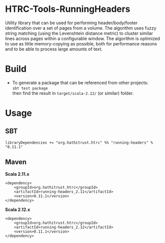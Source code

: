 # HTRC-Tools-RunningHeaders
Utility library that can be used for performing header/body/footer identification over a set of pages from a volume. The algorithm uses fuzzy string matching (using the Levenshtein distance metric) to cluster similar lines across pages within a configurable window. The algorithm is optimized to use as little memory-copying as possible, both for performance reasons and to be able to process large amounts of text.

# Build
* To generate a package that can be referenced from other projects:  
  `sbt test package`  
  then find the result in `target/scala-2.12/` (or similar) folder.

# Usage

## SBT  
`libraryDependencies += "org.hathitrust.htrc" %% "running-headers" % "0.11.1"`

## Maven
**Scala 2.11.x**
```
<dependency>
    <groupId>org.hathitrust.htrc</groupId>
    <artifactId>running-headers_2.11</artifactId>
    <version>0.11.1</version>
</dependency>
```

**Scala 2.12.x**
```
<dependency>
    <groupId>org.hathitrust.htrc</groupId>
    <artifactId>running-headers_2.12</artifactId>
    <version>0.11.1</version>
</dependency>
```
